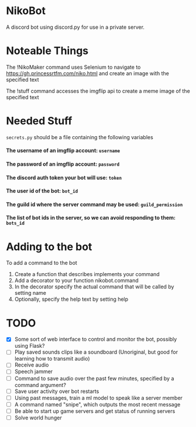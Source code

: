 # NikoBot
A discord bot using discord.py for use in a private server.


# Noteable Things
The !NikoMaker command uses Selenium to navigate to https://gh.princessrtfm.com/niko.html and create an image with the specified text

The !stuff command accesses the imgflip api to create a meme image of the specified text


# Needed Stuff
`secrets.py` should be a file containing the following variables

#### The username of an imgflip account: `username`
#### The password of an imgflip account: `password`
#### The discord auth token your bot will use: `token`
#### The user id of the bot: `bot_id`
#### The guild id where the server command may be used: `guild_permission`
#### The list of bot ids in the server, so we can avoid responding to them: `bots_id`


# Adding to the bot
To add a command to the bot

1. Create a function that describes implements your command
2. Add a decorator to your function nikobot.command
3. In the decorator specify the actual command that will be called by setting name
4. Optionally, specify the help text by setting help

# TODO
- [X] Some sort of web interface to control and monitor the bot, possibly using Flask?
- [ ] Play saved sounds clips like a soundboard (Unoriginal, but good for learning how to transmit audio)
- [ ] Receive audio
- [ ] Speech jammer
- [ ] Command to save audio over the past few minutes, specified by a command argument?
- [ ] Save user activity over bot restarts
- [ ] Using past messages, train a ml model to speak like a server member 
- [ ] A command named "snipe", which outputs the most recent message
- [ ] Be able to start up game servers and get status of running servers
- [ ] Solve world hunger